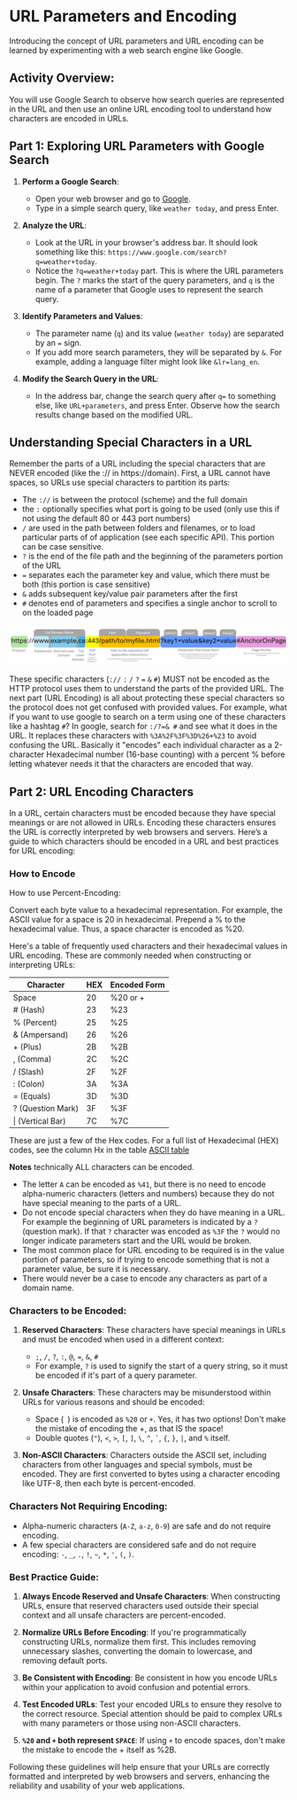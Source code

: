 # URL Parameters and Encoding
Introducing the concept of URL parameters and URL encoding can be learned by experimenting with a web search engine like Google. 

## Activity Overview:
You will use Google Search to observe how search queries are represented in the URL and then use an online URL encoding tool to understand how characters are encoded in URLs.

## Part 1: Exploring URL Parameters with Google Search

1. **Perform a Google Search**:
   - Open your web browser and go to [Google](https://www.google.com/).
   - Type in a simple search query, like `weather today`, and press Enter.

2. **Analyze the URL**:
   - Look at the URL in your browser's address bar. It should look something like this: `https://www.google.com/search?q=weather+today`.
   - Notice the `?q=weather+today` part. This is where the URL parameters begin. The `?` marks the start of the query parameters, and `q` is the name of a parameter that Google uses to represent the search query.

3. **Identify Parameters and Values**:
   - The parameter name (`q`) and its value (`weather today`) are separated by an `=` sign.
   - If you add more search parameters, they will be separated by `&`. For example, adding a language filter might look like `&lr=lang_en`.

4. **Modify the Search Query in the URL**:
   - In the address bar, change the search query after `q=` to something else, like `URL+parameters`, and press Enter. Observe how the search results change based on the modified URL.

## Understanding Special Characters in a URL

Remember the parts of a URL including the special characters that are NEVER encoded (like the :// in https://domain). First, a URL cannot have spaces, so URLs use special characters to partition its parts: 

 - The `://` is between the protocol (scheme) and the full domain
 - the `:` optionally specifies what port is going to be used (only use this if not using the default 80 or 443 port numbers)
 - `/` are used in the path between folders and filenames, or to load particular parts of of application (see each specific API). This portion can be case sensitive. 
 - `?` is the end of the file path and the beginning of the parameters portion of the URL
 - `=` separates each the parameter key and value, which there must be both (this portion is case sensitive)
 - `&` adds subsequent key/value pair parameters after the first
 - `#` denotes end of parameters and specifies a single anchor to scroll to on the loaded page

![URL Parts](images/urlparts.png)

These specific characters (`://` `:` `/` `?` `=` `&` `#`) MUST not be encoded as the HTTP protocol uses them to understand the parts of the provided URL. The next part (URL Encoding) is all about protecting these special characters so the protocol does not get confused with provided values. For example, what if you want to use google to search on a term using one of these characters like a hashtag `#`?
In google, search for `:/?=& #` and see what it does in the URL. It replaces these characters with `%3A%2F%3F%3D%26+%23` to avoid confusing the URL. Basically it "encodes" each individual character as a 2-character Hexadecimal number (16-base counting) with a percent % before letting whatever needs it that the characters are encoded that way. 

## Part 2: URL Encoding Characters

In a URL, certain characters must be encoded because they have special meanings or are not allowed in URLs. Encoding these characters ensures the URL is correctly interpreted by web browsers and servers. Here’s a guide to which characters should be encoded in a URL and best practices for URL encoding:

### How to Encode

How to use Percent-Encoding:

Convert each byte value to a hexadecimal representation. For example, the ASCII value for a space is 20 in hexadecimal.
Prepend a % to the hexadecimal value. Thus, a space character is encoded as %20.

Here's a table of frequently used characters and their hexadecimal values in URL encoding. These are commonly needed when constructing or interpreting URLs:

| Character | HEX | Encoded Form |
|-----------|-------------|--------------|
| Space     | 20          | %20 or +         |
| # (Hash)  | 23          | %23          |
| % (Percent) | 25        | %25          |
| & (Ampersand) | 26      | %26          |
| + (Plus)  | 2B          | %2B          |
| , (Comma) | 2C          | %2C          |
| / (Slash) | 2F          | %2F          |
| : (Colon) | 3A          | %3A          |
| = (Equals) | 3D         | %3D          |
| ? (Question Mark) | 3F  | %3F          |
| \| (Vertical Bar) | 7C  | %7C          |

These are just a few of the Hex codes. For a full list of Hexadecimal (HEX) codes, see the column Hx in the table [ASCII table](https://www.asciitable.com/)

**Notes** technically ALL characters can be encoded. 

- The letter `A` can be encoded as `%41`, but there is no need to encode alpha-numeric characters (letters and numbers) because they do not have special meaning to the parts of a URL.
- Do not encode special characters when they do have meaning in a URL. For example the beginning of URL parameters is indicated by a `?` (question mark). If that `?` character was encoded as `%3F` the `?` would no longer indicate parameters start and the URL would be broken. 
- The most common place for URL encoding to be required is in the value portion of parameters, so if trying to encode something that is not a parameter value, be sure it is necessary.
- There would never be a case to encode any characters as part of a domain name. 

### Characters to be Encoded:

1. **Reserved Characters**: These characters have special meanings in URLs and must be encoded when used in a different context:
   - `;`, `/`, `?`, `:`, `@`, `=`, `&`, `#`
   - For example, `?` is used to signify the start of a query string, so it must be encoded if it's part of a query parameter.

2. **Unsafe Characters**: These characters may be misunderstood within URLs for various reasons and should be encoded:
   - Space (` `) is encoded as `%20` or `+`. Yes, it has two options! Don't make the mistake of encoding the +, as that IS the space!
   - Double quotes (`"`), `<`, `>`, `[`, `]`, `\`, `^`, `` ` ``, `{`, `}`, `|`, and `%` itself.

3. **Non-ASCII Characters**: Characters outside the ASCII set, including characters from other languages and special symbols, must be encoded. They are first converted to bytes using a character encoding like UTF-8, then each byte is percent-encoded.

### Characters Not Requiring Encoding:

- Alpha-numeric characters (`A-Z`, `a-z`, `0-9`) are safe and do not require encoding.
- A few special characters are considered safe and do not require encoding: `-`, `_`, `.`, `!`, `~`, `*`, `'`, `(`, `)`.

### Best Practice Guide:

1. **Always Encode Reserved and Unsafe Characters**: When constructing URLs, ensure that reserved characters used outside their special context and all unsafe characters are percent-encoded.

2. **Normalize URLs Before Encoding**: If you're programmatically constructing URLs, normalize them first. This includes removing unnecessary slashes, converting the domain to lowercase, and removing default ports.

3. **Be Consistent with Encoding**: Be consistent in how you encode URLs within your application to avoid confusion and potential errors.

4. **Test Encoded URLs**: Test your encoded URLs to ensure they resolve to the correct resource. Special attention should be paid to complex URLs with many parameters or those using non-ASCII characters.

5. **`%20` and `+` both represent `SPACE`**: If using `+` to encode spaces, don't make the mistake to encode the + itself as %2B. 

Following these guidelines will help ensure that your URLs are correctly formatted and interpreted by web browsers and servers, enhancing the reliability and usability of your web applications.

